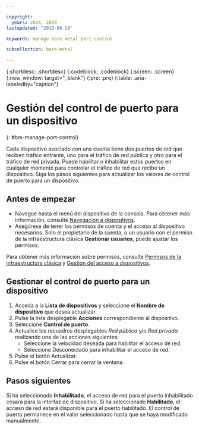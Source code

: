 ```yaml
---

copyright:
  years: 2014, 2019
lastupdated: "2019-06-18"

keywords: manage bare metal port control

subcollection: bare-metal

---
```


{:shortdesc: .shortdesc}
{:codeblock: .codeblock}
{:screen: .screen}
{:new_window: target="_blank"}
{:pre: .pre}
{:table: .aria-labeledby="caption"}

# Gestión del control de puerto para un dispositivo
{: #bm-manage-port-control}

Cada dispositivo asociado con una cuenta tiene dos puertos de red que reciben tráfico entrante, uno para el tráfico de red pública y otro para el tráfico de red privada. Puede habilitar o inhabilitar estos puertos en cualquier momento para controlar el tráfico de red que recibe un dispositivo. Siga los pasos siguientes para actualizar los valores de control de puerto para un dispositivo.

## Antes de empezar
* Navegue hasta el menú del dispositivo de la consola. Para obtener más información, consulte [Navegación a dispositivos](/docs/bare-metal?topic=virtual-servers-navigating-devices).
* Asegúrese de tener los permisos de cuenta y el acceso al dispositivo necesarios. Solo el propietario de la cuenta, o un usuario con el permiso de la infraestructura clásica **Gestionar usuarios**, puede ajustar los permisos.

Para obtener más información sobre permisos, consulte [Permisos de la infraestructura clásica](/docs/iam?topic=iam-infrapermission#infrapermission) y [Gestión del acceso a dispositivos](/docs/bare-metal?topic=virtual-servers-managing-device-access).

## Gestionar el control de puerto para un dispositivo

1. Acceda a la **Lista de dispositivos** y seleccione el **Nombre de dispositivo** que desea actualizar.  
2. Pulse la lista desplegable **Acciones** correspondiente al dispositivo.
3. Seleccione **Control de puerto**.
4. Actualice los recuadros desplegables *Red pública* y/o *Red privada* realizando una de las acciones siguientes:
   * Seleccione la velocidad deseada para habilitar el acceso de red.
   * Seleccione Desconectado para inhabilitar el acceso de red.
5. Pulse el botón Actualizar.
6. Pulse el botón Cerrar para cerrar la ventana.

## Pasos siguientes

Si ha seleccionado **Inhabilitado**, el acceso de red para el puerto inhabilitado cesará para la interfaz de dispositivo. Si ha seleccionado **Habilitado**, el acceso de red estará disponible para el puerto habilitado. El control de puerto permanece en el valor seleccionado hasta que se haya modificado manualmente.
